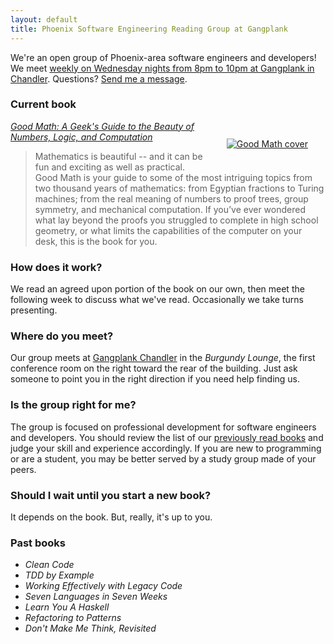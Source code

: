 ```yaml
---
layout: default
title: Phoenix Software Engineering Reading Group at Gangplank
--- 
```

We\'re an open group of Phoenix-area software engineers and developers! We meet [weekly on Wednesday nights from 8pm to 10pm at Gangplank in Chandler](#where). Questions? [Send me a message][1]. 

### Current book

<span style="float:right; margin: 2em">[![Good Math cover](http://www.smugmug.com/photos/i-vHNF5rZ/0/S/i-vHNF5rZ-S.jpg)][2]</span> *[Good Math: A Geek\'s Guide to the Beauty of Numbers, Logic, and Computation][2]* 

> Mathematics is beautiful -- and it can be fun and exciting as well as
> practical. Good Math is your guide to some of the most intriguing
> topics from two thousand years of mathematics: from Egyptian fractions
> to Turing machines; from the real meaning of numbers to proof trees,
> group symmetry, and mechanical computation. If you’ve ever wondered
> what lay beyond the proofs you struggled to complete in high school
> geometry, or what limits the capabilities of the computer on your
> desk, this is the book for you.

### How does it work?

We read an agreed upon portion of the book on our own, then meet the following week to discuss what we\'ve read. Occasionally we take turns presenting. <a name="where" /> 

### Where do you meet?

Our group meets at [Gangplank Chandler][3] in the *Burgundy Lounge*, the first conference room on the right toward the rear of the building. Just ask someone to point you in the right direction if you need help finding us. 

### Is the group right for me?

The group is focused on professional development for software engineers and developers. You should review the list of our [previously read books](#past-books) and judge your skill and experience accordingly. If you are new to programming or are a student, you may be better served by a study group made of your peers. 

### Should I wait until you start a new book?

It depends on the book. But, really, it\'s up to you. 

<!-- ### Next book: *???* -->

<a name="past-books" /> 

### Past books

* *Clean Code*
* *TDD by Example*
* *Working Effectively with Legacy Code*
* *Seven Languages in Seven Weeks*
* *Learn You A Haskell*
* *Refactoring to Patterns*
* *Don\'t Make Me Think, Revisited*

<!-- ### Potential Future Books and Topics

* *Good Math*
* *New Turing Omnibus*
* *Continuous Delivery*
* *Ship It!*
* *Growing OO Software Guided by Tests*
<ul>
<li><span style="line-height: 13px;">D3.js</span></li>
<li><em>Continuous Delivery</em></li>
<li><em>Domain Driven Design</em></li>
<li><em>Structure and Interpretation of Computer Programs</em></li>
<li>Tufte</li>
</ul> -->

[1]: https://codeaweso.me/contact/
[2]: https://codeaweso.me/_/goodmath
[3]: http://gangplankhq.com/chandler/
